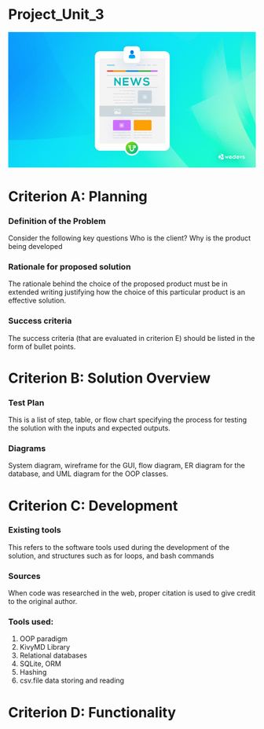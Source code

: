 # Project_Unit_3
![](https://github.com/AleksandarDzudzevic/Project_Unit_3/blob/main/project3.gif)

# Criterion A: Planning 
### Definition of the Problem
Consider the following key questions 
Who is the client?
Why is the product being developed
### Rationale for proposed solution
The rationale behind the choice of the proposed product must be in extended writing justifying how the choice of this particular product is an effective solution.
### Success criteria

The success criteria (that are evaluated in criterion E) should be listed in the form of bullet points.


# Criterion B: Solution Overview 
### Test Plan
This is a list of step, table, or flow chart specifying the process for testing the solution with the inputs and expected outputs.

### Diagrams
System diagram, wireframe for the GUI, flow diagram, ER diagram for the database, and UML diagram for the OOP classes.

# Criterion C: Development
### Existing tools
This refers to the software tools used during the development of the solution, and structures such as for loops, and bash commands
### Sources
When code was researched in the web, proper citation is used to give credit to the original author.
### Tools used:
1. OOP paradigm
2. KivyMD Library
3. Relational databases
4. SQLite, ORM
5. Hashing
6. csv.file data storing and reading

# Criterion D: Functionality 
